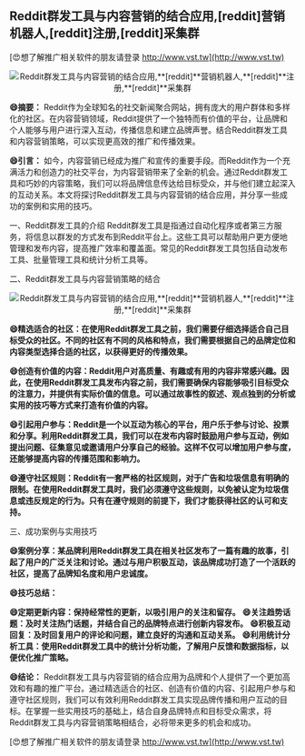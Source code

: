 ## **Reddit群发工具与内容营销的结合应用,**[reddit]**营销机器人,**[reddit]**注册,**[reddit]**采集群**

[😍想了解推广相关软件的朋友请登录 http://www.vst.tw](http://www.vst.tw)

 <center><img src="https://vst.tw/MP4/tuiguang/png/1.png" alt="Reddit群发工具与内容营销的结合应用,**[reddit]**营销机器人,**[reddit]**注册,**[reddit]**采集群"></center>

**😄摘要：**
Reddit作为全球知名的社交新闻聚合网站，拥有庞大的用户群体和多样化的社区。在内容营销领域，Reddit提供了一个独特而有价值的平台，让品牌和个人能够与用户进行深入互动，传播信息和建立品牌声誉。结合Reddit群发工具和内容营销策略，可以实现更高效的推广和传播效果。

**😄引言：**
如今，内容营销已经成为推广和宣传的重要手段。而Reddit作为一个充满活力和创造力的社交平台，为内容营销带来了全新的机会。通过Reddit群发工具和巧妙的内容策略，我们可以将品牌信息传达给目标受众，并与他们建立起深入的互动关系。本文将探讨Reddit群发工具与内容营销的结合应用，并分享一些成功的案例和实用的技巧。

一、Reddit群发工具的介绍
Reddit群发工具是指通过自动化程序或者第三方服务，将信息以群发的方式发布到Reddit平台上。这些工具可以帮助用户更方便地管理和发布内容，提高推广效率和覆盖面。常见的Reddit群发工具包括自动发布工具、批量管理工具和统计分析工具等。

二、Reddit群发工具与内容营销策略的结合

 <center><img src="https://vst.tw/MP4/tuiguang/png/6.png" alt="Reddit群发工具与内容营销的结合应用,**[reddit]**营销机器人,**[reddit]**注册,**[reddit]**采集群"></center>

**😄精选适合的社区：在使用Reddit群发工具之前，我们需要仔细选择适合自己目标受众的社区。不同的社区有不同的风格和特点，我们需要根据自己的品牌定位和内容类型选择合适的社区，以获得更好的传播效果。**

**😄创造有价值的内容：Reddit用户对高质量、有趣或有用的内容非常感兴趣。因此，在使用Reddit群发工具发布内容之前，我们需要确保内容能够吸引目标受众的注意力，并提供有实际价值的信息。可以通过故事性的叙述、观点独到的分析或实用的技巧等方式来打造有价值的内容。**

**😄引起用户参与：Reddit是一个以互动为核心的平台，用户乐于参与讨论、投票和分享。利用Reddit群发工具，我们可以在发布内容时鼓励用户参与互动，例如提出问题、征集意见或邀请用户分享自己的经验。这样不仅可以增加用户参与度，还能够提高内容的传播范围和影响力。**

**😄遵守社区规则：Reddit有一套严格的社区规则，对于广告和垃圾信息有明确的限制。在使用Reddit群发工具时，我们必须遵守这些规则，以免被认定为垃圾信息或违反规定的行为。只有在遵守规则的前提下，我们才能获得社区的认可和支持。**

三、成功案例与实用技巧

**😄案例分享：某品牌利用Reddit群发工具在相关社区发布了一篇有趣的故事，引起了用户的广泛关注和讨论。通过与用户积极互动，该品牌成功打造了一个活跃的社区，提高了品牌知名度和用户忠诚度。**

**😄技巧总结：**

**😄定期更新内容：保持经常性的更新，以吸引用户的关注和留存。**
**😄关注趋势话题：及时关注热门话题，并结合自己的品牌特点进行创新内容发布。**
**😄积极互动回复：及时回复用户的评论和问题，建立良好的沟通和互动关系。**
**😄利用统计分析工具：使用Reddit群发工具中的统计分析功能，了解用户反馈和数据指标，以便优化推广策略。**

**😄结论：**
Reddit群发工具与内容营销的结合应用为品牌和个人提供了一个更加高效和有趣的推广平台。通过精选适合的社区、创造有价值的内容、引起用户参与和遵守社区规则，我们可以有效利用Reddit群发工具实现品牌传播和用户互动的目标。在掌握一些实用技巧的基础上，结合自身品牌特点和目标受众需求，将Reddit群发工具与内容营销策略相结合，必将带来更多的机会和成功。

[😍想了解推广相关软件的朋友请登录 http://www.vst.tw](http://www.vst.tw)



